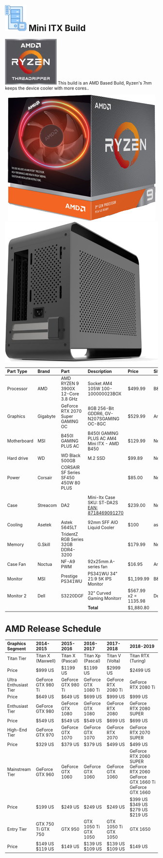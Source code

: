 # <img src="./images/PCParts.png" width="71" height="87" /> Mini ITX Build
<img src="./images/AMDRyzenThreadRipper.png" /> This build is an AMD Based Build, Ryzen's 7nm keeps the device cooler with  more cores..
<p align="center"><img src="./images/Ryzen7mm.png" /><img src="./images/Streamcom_DA2.png" /></p>

| Part Type | Brand | Part | Description | Price | Site | URL |
|     :---      |     :---      |     :---      |     :---      |     :---      |     :---      |     :---      |
| Processor | AMD | AMD RYZEN 9 3900X 12-Core 3.8 GHz | Socket AM4 105W 100-100000023BOX  | $499.99 | B&H | https://www.bhphotovideo.com/c/product/1485447-REG/amd_100_100000023box_ryzen_9_3900x_3_8.html |
| Graphics | Gigabyte | GeForce RTX 2070 Super GAMING OC | 8GB 256-Bit GDDR6, GV-N207SGAMING OC-8GC  | $529.99 | Amazon | https://amzn.com/B07TV9CLL5 |
| Motherboard | MSI | B450I GAMING PLUS AC  |B450I GAMING PLUS AC AM4 Mini ITX - AMD B450 | $129.99 | NewEgg | https://www.newegg.com/msi-performance-gaming-b450i-gaming-plus-ac/p/N82E16813144190 
| Hard drive | WD | WD Black 500GB | M.2 SSD | $99.89 | NewEgg | [https://www.newegg.com/Product/Product.aspx?Item=N82E16820250098 ](https://www.amazon.com/gp/product/B07MH2P5ZD)
| Power | Corsair | CORSAIR SF Series SF450 450W 80 PLUS |  | $85.00 | NewEgg | 
| Case | Streacom | DA2 |  Mini-Itx Case SKU: ST-DA2S [EAN: 8718469091270](https://streacom.com/products/da2-chassis/) | $239.00 | NewEgg  | https://www.newegg.com/p/2AM-005T-00028?item=9SIA5FY9B97666 https://www.youtube.com/watch?v=VHwJ9emNVQo (backup: Metallic Gear Neo Series MG-NE210G_BK01 or Louqe Ghost s1)
| Cooling | Asetek | Astek 5645LT | 92mm SFF AIO Liquid Cooler  | $100 | asetek | https://www.asetek.com/gaming/technology-for-gamingdiy/cpu-cooling/small-form-factor-cpu-cooler/ |
| Memory | G.Skill | TridentZ RGB Series 32GB DDR4-3200 |  | $179.99 | NewEgg |https://www.newegg.com/g-skill-32gb-288-pin-ddr4-sdram/p/N82E16820232748 |
| Case Fan | Noctua  | NF-A9 PWM  | 92x25mm A-series fan | $16.95 | Amazon  | https://amzn.com/B00RUZ059O |
| Monitor | MSI  | Prestige PS341WU | PS341WU 34" 21:9 5K IPS Monitor | $1,199.99 | B&H  | https://www.bhphotovideo.com/c/product/1503260-REG/msi_prestige_ps341wu_34_21_9.html |
| Monitor 2 | Dell  | S3220DGF | 32" Curved Gaming Monitorr | $567.99 x2 =  1135.98 | Dell.com  | https://www.dell.com/en-us/shop/accessories/apd/210-atyt |
|  |  |  | <b>Total</b> | $‭1,880.80‬ |  | |

# AMD Release Schedule

| Graphics Segment | 2014-2015	| 2015-2016	|2016-2017 | 2017-2018  | 2018-2019 |
|:---|:---|:---|:---|:---|:---|   
|Titan Tier |	Titan X (Maxwell)	|Titan X (Pascal)|	Titan Xp (Pascal)|	Titan V (Volta)	|Titan RTX (Turing)|
|Price|$999 US|$1199 US|$1199 US|$2999 US|$2499 US|
|Ultra Enthusiast Tier|GeForce GTX 980 Ti|GeForce GTX 980 Ti|GeForce GTX 1080 Ti|GeForce RTX 2080 Ti|GeForce RTX 2080 Ti|
|Price|$649 US|$649 US|$699 US|$999 US|$999 US|
|Enthusiast Tier|GeForce GTX 980|GeForce GTX 1080|GeForce GTX 1080|GeForce RTX 2080|GeForce RTX 2080 SUPER|
|Price|$549 US|$549 US|$549 US|$699 US|$699 US|
|High-End Tier|GeForce GTX 970|GeForce GTX 1070|GeForce GTX 1070|GeForce RTX 2070|GeForce RTX 2070 SUPER|
|Price|$329 US|$379 US|$379 US|$499 US|$499 US|
|Mainstream Tier|GeForce GTX 960|GeForce GTX 1060|GeForce GTX 1060|GeForce GTX 1060|GeForce RTX 2060 SUPER GeForce RTX 2060 GeForce GTX 1660 Ti GeForce GTX 1660|
|Price|$199 US|$249 US|$249 US|$249 US|$399 US $349 US $279 US $219 US|
|Entry Tier|GTX 750 Ti GTX 750|GTX 950|GTX 1050 Ti GTX 1050|GTX 1050 Ti GTX 1050|GTX 1650|
|Price|$149 US $119 US|$149 US|$139 US $109 US|$139 US $109 US|$149 US|
